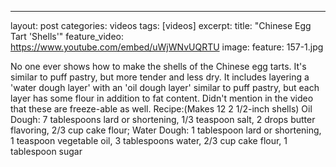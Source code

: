 ---
layout: post
categories: videos
tags: [videos]
excerpt: 
title: "Chinese Egg Tart 'Shells'"
feature_video: https://www.youtube.com/embed/uWjWNvUQRTU
image:
    feature: 157-1.jpg

No one ever shows how to make the shells of the Chinese egg tarts.  It's similar to puff pastry, but more tender and less dry.  It includes layering a 'water dough layer' with an 'oil dough layer' similar to puff pastry, but each layer has some flour in addition to fat content. Didn't mention in the video that these are freeze-able as well. Recipe:(Makes 12  2 1/2-inch shells) Oil Dough: 7 tablespoons lard or shortening, 1/3 teaspoon salt, 2 drops butter flavoring, 2/3 cup cake flour; Water Dough: 1 tablespoon lard or shortening, 1 teaspoon vegetable oil, 3 tablespoons water, 2/3 cup cake flour, 1 tablespoon sugar
